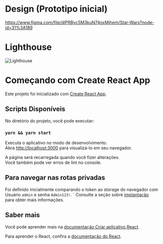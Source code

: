 # Design (Prototipo inicial)
https://www.figma.com/file/dlPRByc5M3kuN74oxMjhem/Star-Wars?node-id=31%3A189

# Lighthouse

![Lighthouse](https://image.prntscr.com/image/pwEGsaI5QCmJZ9K8LOuWaA.png)



# Começando com Create React App

Este projeto foi inicializado com [Create React App](https://github.com/facebook/create-react-app).

## Scripts Disponíveis

No diretório do projeto, você pode executar:

### `yarn && yarn start`

Executa o aplicativo no modo de desenvolvimento.\
Abra [http://localhost:3000](http://localhost:3000) para visualizá-lo em seu navegador.

A página será recarregada quando você fizer alterações.\
Você também pode ver erros de lint no console.

## Para navegar nas rotas privadas
Foi definido inicialmente comparando o token ao storage do navegador com Usuário `admin` e senha `Admin123!`.
`
Consulte a seção sobre [implantação](https://facebook.github.io/create-react-app/docs/deployment) para obter mais informações.

## Saber mais

Você pode aprender mais na [documentação Criar aplicativo React](https://facebook.github.io/create-react-app/docs/getting-started).

Para aprender o React, confira a [documentação do React](https://reactjs.org/).
